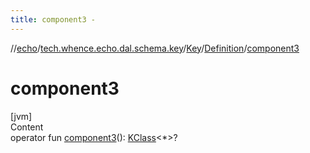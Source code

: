 ```yaml
---
title: component3 -
---
```

//[echo](../../../index.md)/[tech.whence.echo.dal.schema.key](../../index.md)/[Key](../index.md)/[Definition](index.md)/[component3](component3.md)



# component3  
[jvm]  
Content  
operator fun [component3](component3.md)(): [KClass](https://kotlinlang.org/api/latest/jvm/stdlib/kotlin.reflect/-k-class/index.html)<*>?  



